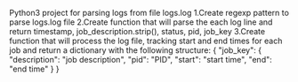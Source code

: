 Python3 project for parsing logs from file logs.log
1.Create regexp pattern to parse logs.log file
2.Create function that will parse the each log line and return timestamp, job_description.strip(), status, pid, job_key
3.Create function that will process the log file, tracking start and end times for each job and return a dictionary with the following structure:
{
    "job_key": {
        "description": "job description",
        "pid": "PID",
        "start": "start time",
        "end": "end time"
    }
}

